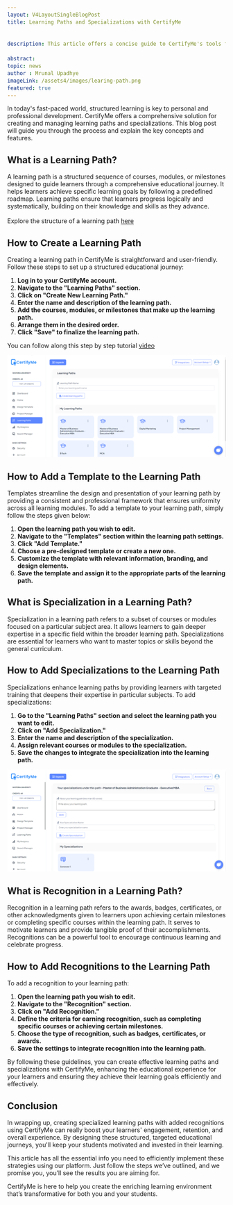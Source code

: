 ```yaml
---
layout: V4LayoutSingleBlogPost
title: Learning Paths and Specializations with CertifyMe


description: This article offers a concise guide to CertifyMe's tools for creating and managing learning paths, adding specializations and integrating recognition, allowing educators to design structured, motivating educational journeys. 

abstract: 
topic: news
author : Mrunal Upadhye
imageLink: /assets4/images/learing-path.png 
featured: true
---
```


In today's fast-paced world, structured learning is key to personal and professional development. CertifyMe offers a comprehensive solution for creating and managing learning paths and specializations. This blog post will guide you through the process and explain the key concepts and features. 

## What is a Learning Path?

A learning path is a structured sequence of courses, modules, or milestones designed to guide learners through a comprehensive educational journey. It helps learners achieve specific learning goals by following a predefined roadmap. Learning paths ensure that learners progress logically and systematically, building on their knowledge and skills as they advance.
<br>
<br>
Explore the structure of a learning path <a href="https://www.youtube.com/watch?v=kXYADGPoars">here</a>


## How to Create a Learning Path

Creating a learning path in CertifyMe is straightforward and user-friendly. Follow these steps to set up a structured educational journey: 
1. <b>Log in to your CertifyMe account. </b>
1. <b>Navigate to the "Learning Paths" section. </b>
1. <b>Click on "Create New Learning Path." </b>
1. <b>Enter the name and description of the learning path. </b>
1. <b>Add the courses, modules, or milestones that make up the learning path. </b>
1. <b>Arrange them in the desired order. </b>
1. <b>Click "Save" to finalize the learning path. </b>

You can follow along this step by step tutorial <a href="https://www.youtube.com/watch?v=UolXiFolNAA">video</a>




<img class="img-fluid r-16" src="/assets4/images/l_image1.png" alt="Learning paths in CertifyMe">


## How to Add a Template to the Learning Path
Templates streamline the design and presentation of your learning path by providing a consistent and professional framework that ensures uniformity across all learning modules. To add a template to your learning path, simply follow the steps given below: 
1. <b>Open the learning path you wish to edit. </b>
1. <b> Navigate to the "Templates" section within the learning path settings. </b>
1. <b> Click "Add Template." </b>
1. <b> Choose a pre-designed template or create a new one. </b>
1. <b> Customize the template with relevant information, branding, and design elements. </b>
1. <b> Save the template and assign it to the appropriate parts of the learning path. </b>


## What is Specialization in a Learning Path?
Specialization in a learning path refers to a subset of courses or modules focused on a particular subject area. It allows learners to gain deeper expertise in a specific field within the broader learning path. Specializations are essential for learners who want to master topics or skills beyond the general curriculum. 


## How to Add Specializations to the Learning Path
Specializations enhance learning paths by providing learners with targeted training that deepens their expertise in particular subjects. To add specializations: 
1. <b> Go to the "Learning Paths" section and select the learning path you want to edit. </b>
1. <b> Click on "Add Specialization." </b>
1. <b> Enter the name and description of the specialization. </b>
1. <b> Assign relevant courses or modules to the specialization. </b>
1. <b> Save the changes to integrate the specialization into the learning path. </b>



<img class="img-fluid r-16" src="/assets4/images/l_image2.png" alt="Specialization within learning paths in CertifyMe">

## What is Recognition in a Learning Path?
Recognition in a learning path refers to the awards, badges, certificates, or other acknowledgments given to learners upon achieving certain milestones or completing specific courses within the learning path. It serves to motivate learners and provide tangible proof of their accomplishments. Recognitions can be a powerful tool to encourage continuous learning and celebrate progress. 
## How to Add Recognitions to the Learning Path
To add a recognition to your learning path: 

1. <b> Open the learning path you wish to edit. </b>
1. <b> Navigate to the "Recognition" section. </b>
1. <b> Click on "Add Recognition." </b>
1. <b> Define the criteria for earning recognition, such as completing specific courses or achieving certain milestones. </b>
1. <b> Choose the type of recognition, such as badges, certificates, or awards. </b>
1. <b> Save the settings to integrate recognition into the learning path. </b>
  
By following these guidelines, you can create effective learning paths and specializations with CertifyMe, enhancing the educational experience for your learners and ensuring they achieve their learning goals efficiently and effectively. 

## Conclusion
In wrapping up, creating specialized learning paths with added recognitions using CertifyMe can really boost your learners' engagement, retention, and overall experience. By designing these structured, targeted educational journeys, you'll keep your students motivated and invested in their learning. 

This article has all the essential info you need to efficiently implement these strategies using our platform. Just follow the steps we’ve outlined, and we promise you, you’ll see the results you are aiming for. 

CertifyMe is here to help you create the enriching learning environment that’s transformative for both you and your students. 






